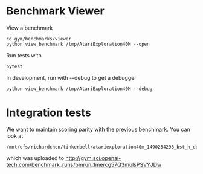# Benchmark Viewer

View a benchmark
```
cd gym/benchmarks/viewer
python view_benchmark /tmp/AtariExploration40M --open
```

Run tests with
```
pytest
```

In development, run with --debug to get a debugger
```
python view_benchmark /tmp/AtariExploration40M --debug
```

# Integration tests

We want to maintain scoring parity with the previous benchmark. You can look at
```
/mnt/efs/richardchen/tinkerbell/atariexploration40m_1490254298_bst_h_dqndbl_k10_nm_mvo
```
which was uploaded to
http://gym.sci.openai-tech.com/benchmark_runs/bmrun_1mercg57Q3mulsPSVYJDw
